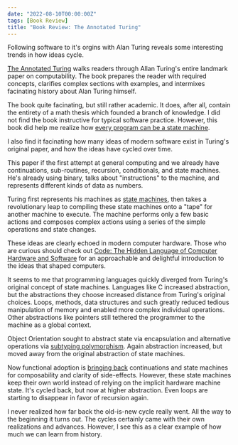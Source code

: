 ```yaml
---
date: "2022-08-10T00:00:00Z"
tags: [Book Review]
title: "Book Review: The Annotated Turing" 
---
```


Following software to it's orgins with Alan Turing reveals some interesting trends in how ideas cycle.

[The Annotated Turing](http://www.theannotatedturing.com/) walks readers through Allan Turing's entire landmark paper on computability.
The book prepares the reader with required concepts, clarifies complex sections with examples, and intermixes facinating history about Alan Turing himself.

The book quite facinating, but still rather academic. It does, after all, contain the entirety of a math thesis which founded a branch of knowledge.
I did not find the book instructive for typical software practice. However, this book did help me realize how [every program can be a state machine](../posts/2021-10-15-State-Machines-and-Interpreters-are-Equivalent.md).

I also find it facinating how many ideas of modern software exist in Turing's original paper, and how the ideas have cycled over time.

This paper if the first attempt at general computing and we already have continuations, sub-routines, recursion, conditionals, and state machines. He's already using binary, talks about "instructions" to the machine, and represents different kinds of data as numbers.

Turing first represents his machines as [state machines](https://en.wikipedia.org/wiki/Finite-state_machine), then takes a revolutionary leap to compiling these state machines onto a "tape" for another machine to execute. The machine performs only a few basic actions and composes complex actions using a series of the simple operations and state changes.

These ideas are clearly echoed in modern computer hardware. Those who are curious should check out [Code: The Hidden Language of Computer Hardware and Software](https://www.amazon.com/Code-Language-Computer-Hardware-Software/dp/0735611319) for an approachable and delightful introduction to the ideas that shaped computers.

It seems to me that programming languages quickly diverged from Turing's original concept of state machines. Languages like C increased abstraction, but the abstractions they choose increased distance from Turing's original choices. Loops, methods, data structures and such greatly reduced tedious manipulation of memory and enabled more complex individual operations. Other abstractions like pointers still tethered the programmer to the machine as a global context.

Object Orientation sought to abstract state via encapsulation and alternative operations via [subtyping polymorphism](https://en.wikipedia.org/wiki/Polymorphism_(computer_science)). Again abstraction increased, but moved away from the original abstraction of state machines.

Now functional adoption is [bringing back](https://fsharpforfunandprofit.com/posts/designing-with-types-representing-states/) continuations and state machines for composability and clarity of side-effects. However, these state machines keep their own world instead of relying on the implicit hardware machine state. It's cycled back, but now at higher abstraction. Even loops are starting to disappear in favor of recursion again.

I never realized how far back the old-is-new cycle really went. All the way to the beginning it turns out. 
The cycles certainly came with their own realizations and advances. However, I see this as a clear example of how much we can learn from history.


<!-- 
TODO: Should I reference https://www.dreamsongs.com/WorseIsBetter.html and acknowledge alternative approaches have long existed?
 -->